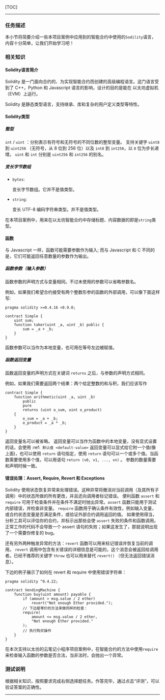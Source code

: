 [TOC]

---

### 任务描述

本小节将简要介绍一些本项目案例中应用到的智能合约中使用的`Sodility`语言，内容十分简单，让我们开始学习吧！

### 相关知识

#### Solidity语言简介

Solidity 是一门面向合约的、为实现智能合约而创建的高级编程语言。这门语言受到了 C++，Python 和 Javascript 语言的影响，设计的目的是能在 以太坊虚拟机（EVM）上运行。

Solidity 是静态类型语言，支持继承、库和复杂的用户定义类型等特性。

#### Solidity类型

##### 整型

`int` / `uint` ：分别表示有符号和无符号的不同位数的整型变量。 支持关键字 `uint8` 到 `uint256` （无符号，从 8 位到 256 位）以及 `int8` 到 `int256`，以 `8` 位为步长递增。 `uint` 和 `int` 分别是 `uint256` 和 `int256` 的别名。

##### 变长字节数组

- `bytes`:

  变长字节数组。它并不是值类型。

- `string`:

  变长 UTF-8 编码字符串类型。并不是值类型。

在本项目案例中，用来在以太坊智能合约中存储标题、内容数据的即是`string`类型。

#### 函数

与 Javascript 一样，函数可能需要参数作为输入; 而与 Javascript 和 C 不同的是，它们可能返回任意数量的参数作为输出。

##### 函数参数（输入参数）

函数参数的声明方式与变量相同。不过未使用的参数可以省略参数名。

例如，如果我们希望合约接受有两个整数形参的函数的外部调用，可以像下面这样写:

```solidity
pragma solidity >=0.4.16 <0.9.0;

contract Simple {
    uint sum;
    function taker(uint _a, uint _b) public {
        sum = _a + _b;
    }
}
```

函数参数可以当作为本地变量，也可用在等号左边被赋值。

##### 函数返回变量

函数返回变量的声明方式在关键词 `returns` 之后，与参数的声明方式相同。

例如，如果我们需要返回两个结果：两个给定整数的和与积，我们应该写作

```solidity
contract Simple {
    function arithmetic(uint _a, uint _b)
        public
        pure
        returns (uint o_sum, uint o_product)
    {
        o_sum = _a + _b;
        o_product = _a * _b;
    }
}
```

返回变量名可以被省略。 返回变量可以当作为函数中的本地变量，没有显式设置的话，会使用 :ref:` 默认值 <default-value>` 返回变量可以显式给它附一个值(像上面)，也可以使用 `return` 语句指定，使用 `return` 语句可以一个或多个值。当函数需要使用多个值，可以用语句 `return (v0, v1, ..., vn)` 。 参数的数量需要和声明时候一致。

#### 错误处理：Assert, Require, Revert 和 Exceptions

Solidity 使用状态恢复异常来处理错误。这种异常将撤消对当前调用（及其所有子调用）中的状态所做的所有更改，并且还向调用者标记错误。 便利函数 `assert` 和 `require` 可用于检查条件并在条件不满足时抛出异常。`assert` 函数只能用于测试内部错误，并检查非变量。 `require` 函数用于确认条件有效性，例如输入变量，或合约状态变量是否满足条件，或验证外部合约调用返回的值。 如果使用得当，分析工具可以评估你的合约，并标示出那些会使 `assert` 失败的条件和函数调用。 正常工作的代码不会导致一个 assert 语句的失败；如果这发生了，那就说明出现了一个需要你修复的 bug。

还有另外两种触发异常的方法：`revert` 函数可以用来标记错误并恢复当前的调用。 `revert` 调用中包含有关错误的详细信息是可能的，这个消息会被返回给调用者。已经不推荐的关键字 `throw` 也可以用来替代 `revert()` （但无法返回错误消息）。

下边的例子展示了如何在 revert 和 require 中使用错误字符串：

```solidity
pragma solidity ^0.4.22;

contract VendingMachine {
    function buy(uint amount) payable {
        if (amount > msg.value / 2 ether)
            revert("Not enough Ether provided.");
        // 下边是等价的方法来做同样的检查：
        require(
            amount <= msg.value / 2 ether,
            "Not enough Ether provided."
        );
        // 执行购买操作
    }
}
```

在本次支持以太坊的云笔记小程序项目案例中，在智能合约的方法中使用`require`来检查输入函数的参数是否合法，当非法时，会抛出一个异常。

### 测试说明

根据相关知识，按照要求完成右侧选择题任务。作答完毕，通过点击“评测”，可以验证答案的正确性。

---